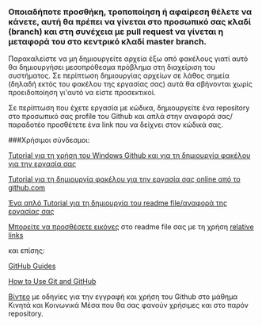### Οποιαδήποτε προσθήκη, τροποποίηση ή αφαίρεση θέλετε να κάνετε, αυτή θα πρέπει να γίνεται στο προσωπικό σας κλαδί (branch) και στη συνέχεια με **pull request** να γίνεται η μεταφορά του στο κεντρικό κλαδί **master branch**.

Παρακαλείστε να μη δημιουργείτε αρχεία έξω από φακέλους γιατί αυτό θα δημιουργήσει μεσοπρόθεσμα πρόβλημα στη διαχείριση του συστήματος. Σε περίπτωση δημιουργίας αρχείων σε λάθος σημεία (δηλαδή εκτός του φακέλου της εργασίας σας) αυτά θα σβήνονται χωρίς προειδοποίηση γι'αυτό να είστε προσεκτικοί.

Σε περίπτωση που έχετε εργασία με κώδικα, δημιουργείτε ένα repository στο προσωπικό σας profile του Github και απλά στην αναφορά σας/παραδοτέο προσθέτετε ένα link που να δείχνει στον κώδικά σας.


###Χρήσιμοι σύνδεσμοι:

[Tutorial για τη χρήση του Windows Github και για τη δημιουργία φακέλου για την εργασία σας](https://github.com/courses-ionio/mm/blob/master/tutorial/README.md)

[Tutorial για τη δημιουργία φακέλου για την εργασία σας online από το github.com](http://stackoverflow.com/questions/18773598/creating-folders-inside-github-com-repo-without-using-git)

[Ένα απλό Tutorial για τη δημιουργία του readme file/αναφορά της εργασίας σας](https://guides.github.com/features/mastering-markdown/)

[Μπορείτε να προσθέσετε εικόνες](http://stackoverflow.com/a/11916467/1633251) στο readme file σας με τη χρήση [relative links](https://help.github.com/articles/relative-links-in-readmes/)

και επίσης:

[GitHub Guides](https://guides.github.com)

[How to Use Git and GitHub](https://www.udacity.com/course/ud775)

[Βίντεο](https://www.youtube.com/watch?v=hvCRkCm5uiI&feature=youtu.be) με οδηγίες για την εγγραφή και χρήση του Github στο μάθημα Κινητά και Κοινωνικά Μέσα που θα σας φανούν χρήσιμες και στο παρόν repository.
